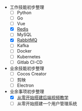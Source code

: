 - 工作技能初步整理
    - [ ] Python
    - [ ] Go
    - [ ] Vue
    - [x] [Redis](https://czasg.github.io/docusaurus/note/redis/redis)
    - [ ] MySQL
    - [x] [RabbitMQ](https://czasg.github.io/docusaurus/note/rabbitmq/rabbitmq)
    - [ ] Kafka
    - [ ] Docker
    - [ ] Kubernetes
    - [ ] Gitlab CI-CD
- 业余技能初步整理
    - [ ] Cocos Creator
    - [ ] 剪映
    - [ ] Electron
- 业余事项初步整理
    - [x] [从零开始搭建后端视频教学](https://www.bilibili.com/video/BV1Ge4y1E799)
    - [ ] 从零开始搭建一个用户管理系统
